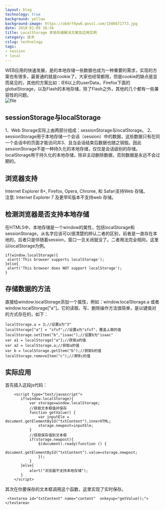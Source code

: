```yaml
---
layout: blog
technology: true
background: yellow
background-image: https://obdr74yw6.qnssl.com/1506671773.jpg
date: 2018-01-09 16:34
title: LocalStorage 本地存储解决方案及应用实例
category: 技术
cslug: technology
tags:
- session
- local
---
```


WEB应用的快速发展，是的本地存储一些数据也成为一种重要的需求，实现的方案也有很多，最普通的就是cookie了，大家也经常都用，但是cookie的缺点是显而易见的，其他的方案比如：IE6以上的userData，Firefox下面的globalStorage，以及Flash的本地存储，除了Flash之外，其他的几个都有一些兼容性的问题。  
![file](https://obdr74yw6.qnssl.com/image/026Tz7LygCtxoWLlC3D4dDpcKjY7h6Smk5ypLBkV.jpeg)  
## sessionStorage与localStorage
1、Web Storage实际上由两部分组成：sessionStorage与localStorage。 
2、sessionStorage用于本地存储一个会话（session）中的数据，这些数据只有在同一个会话中的页面才能访问并3、且当会话结束后数据也随之销毁。因此sessionStorage不是一种持久化的本地存储，仅仅是会话级别的存储。  
localStorage用于持久化的本地存储，除非主动删除数据，否则数据是永远不会过期的。  
## 浏览器支持
Internet Explorer 8+, Firefox, Opera, Chrome, 和 Safari支持Web 存储。  
注意: Internet Explorer 7 及更早IE版本不支持web 存储。  
## 检测浏览器是否支持本地存储
在HTML5中，本地存储是一个window的属性，包括localStorage和sessionStorage，从名字应该可以很清楚的辨认二者的区别，前者是一直存在本地的，后者只是伴随着session，窗口一旦关闭就没了。二者用法完全相同，这里以localStorage为例。  
```
if(window.localStorage){
 alert('This browser supports localStorage');
}else{
 alert('This browser does NOT support localStorage');
}
```
## 存储数据的方法
直接给window.localStorage添加一个属性，例如：window.localStorage.a 或者 window.localStorage["a"]。它的读取、写、删除操作方法很简单，是以键值对的方式存在的，如下：  
```
localStorage.a = 3;//设置a为"3"
localStorage["a"] = "sfsf";//设置a为"sfsf"，覆盖上面的值
localStorage.setItem("b","isaac");//设置b为"isaac"
var a1 = localStorage["a"];//获取a的值
var a2 = localStorage.a;//获取a的值
var b = localStorage.getItem("b");//获取b的值
localStorage.removeItem("c");//清除c的值
```
## 实际应用
首先插入这段js代码：  
```
    <script type="text/javascript">
       if(window.localStorage){
           var storage=window.localStorage;
           //获取文本框值并保存
           function getValue() {
               var inputEle = document.getElementById("txtContent").innerHTML;
               storage.newpost=inputEle;
           }
           //获取保存值到文本框
           if(storage.newpost){
               $(document).ready(function () {
                   document.getElementById("txtContent").value=storage.newpost;
               });
           }
       }else{
           alert("浏览器不支持本地存储");
       }
    </script>
```
其次在你要保存的文本框调用这个函数，这里实现了实时保存。  
```
 <textarea id="txtContent" name="content"  onkeyup="getValue();"></textarea>
```